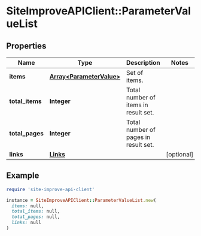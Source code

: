 # SiteImproveAPIClient::ParameterValueList

## Properties

| Name | Type | Description | Notes |
| ---- | ---- | ----------- | ----- |
| **items** | [**Array&lt;ParameterValue&gt;**](ParameterValue.md) | Set of items. |  |
| **total_items** | **Integer** | Total number of items in result set. |  |
| **total_pages** | **Integer** | Total number of pages in result set. |  |
| **links** | [**Links**](Links.md) |  | [optional] |

## Example

```ruby
require 'site-improve-api-client'

instance = SiteImproveAPIClient::ParameterValueList.new(
  items: null,
  total_items: null,
  total_pages: null,
  links: null
)
```

